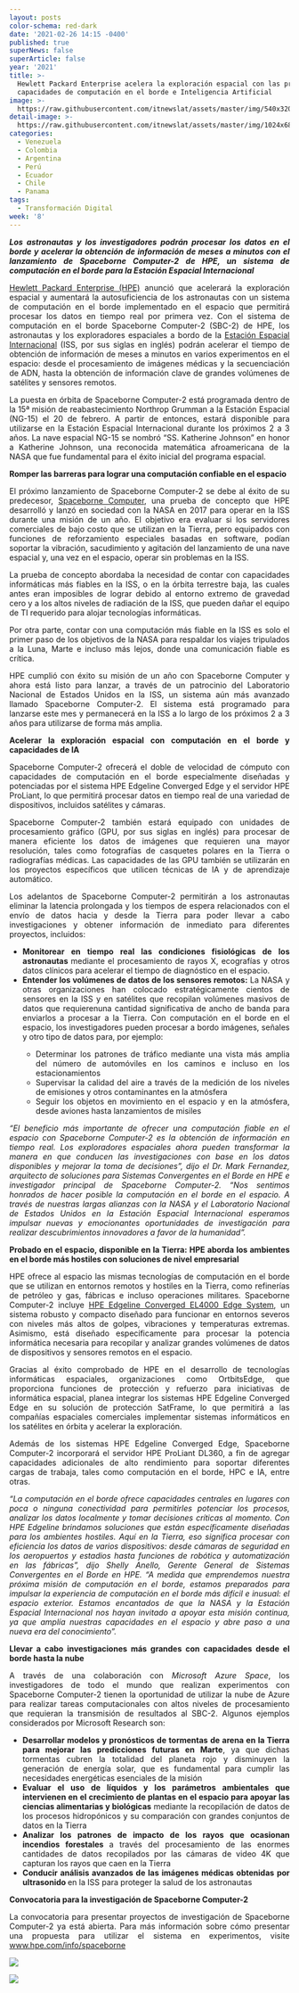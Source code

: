 ```yaml
---
layout: posts
color-schema: red-dark
date: '2021-02-26 14:15 -0400'
published: true
superNews: false
superArticle: false
year: '2021'
title: >-
  Hewlett Packard Enterprise acelera la exploración espacial con las primeras
  capacidades de computación en el borde e Inteligencia Artificial
image: >-
  https://raw.githubusercontent.com/itnewslat/assets/master/img/540x320/SpaceBorne-p.jpg
detail-image: >-
  https://raw.githubusercontent.com/itnewslat/assets/master/img/1024x680/SpaceBorne-g.jpg
categories:
  - Venezuela
  - Colombia
  - Argentina
  - Perú
  - Ecuador
  - Chile
  - Panama
tags:
  - Transformación Digital
week: '8'
---
```

<p style="text-align: justify;"><em><strong>Los astronautas y los investigadores podrán procesar los datos en el borde y acelerar la obtención de información de meses a minutos con el lanzamiento de Spaceborne Computer-2 de HPE, un sistema de computación en el borde para la Estación Espacial Internacional</strong>
</em></p>
<p style="text-align: justify;"><a href="http://www.hpe.com">Hewlett Packard Enterprise (HPE)</a> anunció que acelerará la exploración espacial y aumentará la autosuficiencia de los astronautas con un sistema de computación en el borde implementado en el espacio que permitirá procesar los datos en tiempo real por primera vez. Con el sistema de computación en el borde Spaceborne Computer-2 (SBC-2) de HPE, los astronautas y los exploradores espaciales a bordo de la <a href="https://www.nasa.gov/mission_pages/station/main/index.html">Estación Espacial Internacional</a> (ISS, por sus siglas en inglés) podrán acelerar el tiempo de obtención de información de meses a minutos en varios experimentos en el espacio: desde el procesamiento de imágenes médicas y la secuenciación de ADN, hasta la obtención de información clave de grandes volúmenes de satélites y sensores remotos.</p>
<p style="text-align: justify;">La puesta en órbita de Spaceborne Computer-2 está programada dentro de la 15ª misión de reabastecimiento Northrop Grumman a la Estación Espacial (NG-15) el 20 de febrero. A partir de entonces, estará disponible para utilizarse en la Estación Espacial Internacional durante los próximos 2 a 3 años. La nave espacial NG-15 se nombró “SS. Katherine Johnson” en honor a Katherine Johnson, una reconocida matemática afroamericana de la NASA que fue fundamental para el éxito inicial del programa espacial.</p>
<p style="text-align: justify;"><strong>Romper las barreras para lograr una computación confiable en el espacio</strong></p>
<p style="text-align: justify;">El próximo lanzamiento de Spaceborne Computer-2 se debe al éxito de su predecesor, <a href="https://www.hpe.com/us/en/newsroom/blog-post/2017/08/hewlett-packard-enterprise-sends-supercomputer-into-space-to-accelerate-mission-to-mars.html">Spaceborne Computer</a>, una prueba de concepto que HPE desarrolló y lanzó en sociedad con la NASA en 2017 para operar en la ISS durante una misión de un año. El objetivo era evaluar si los servidores comerciales de bajo costo que se utilizan en la Tierra, pero equipados con funciones de reforzamiento especiales basadas en software, podían soportar la vibración, sacudimiento y agitación del lanzamiento de una nave espacial y, una vez en el espacio, operar sin problemas en la ISS.</p>
<p style="text-align: justify;">La prueba de concepto abordaba la necesidad de contar con capacidades informáticas más fiables en la ISS, o en la órbita terrestre baja, las cuales antes eran imposibles de lograr debido al entorno extremo de gravedad cero y a los altos niveles de radiación de la ISS, que pueden dañar el equipo de TI requerido para alojar tecnologías informáticas.</p>
<p style="text-align: justify;">Por otra parte, contar con una computación más fiable en la ISS es solo el primer paso de los objetivos de la NASA para respaldar los viajes tripulados a la Luna, Marte e incluso más lejos, donde una comunicación fiable es crítica.</p>
<p style="text-align: justify;">HPE cumplió con éxito su misión de un año con Spaceborne Computer y ahora está listo para lanzar, a través de un patrocinio del Laboratorio Nacional de Estados Unidos en la ISS, un sistema aún más avanzado llamado Spaceborne Computer-2. El sistema está programado para lanzarse este mes y permanecerá en la ISS a lo largo de los próximos 2 a 3 años para utilizarse de forma más amplia.</p>
<p style="text-align: justify;"><strong>Acelerar la exploración espacial con computación en el borde y capacidades de IA </strong></p>
<p style="text-align: justify;">Spaceborne Computer-2 ofrecerá el doble de velocidad de cómputo con capacidades de computación en el borde especialmente diseñadas y potenciadas por el sistema HPE Edgeline Converged Edge y el servidor HPE ProLiant, lo que permitirá procesar datos en tiempo real de una variedad de dispositivos, incluidos satélites y cámaras.</p>
<p style="text-align: justify;">Spaceborne Computer-2 también estará equipado con unidades de procesamiento gráfico (GPU, por sus siglas en inglés) para procesar de manera eficiente los datos de imágenes que requieren una mayor resolución, tales como fotografías de casquetes polares en la Tierra o radiografías médicas. Las capacidades de las GPU también se utilizarán en los proyectos específicos que utilicen técnicas de IA y de aprendizaje automático.</p>
<p style="text-align: justify;">Los adelantos de Spaceborne Computer-2 permitirán a los astronautas eliminar la latencia prolongada y los tiempos de espera relacionados con el envío de datos hacia y desde la Tierra para poder llevar a cabo investigaciones y obtener información de inmediato para diferentes proyectos, incluidos:</p>

<ul style="text-align: justify;">
	<li><strong>Monitorear en tiempo real las condiciones fisiológicas de los astronautas </strong>mediante el procesamiento de rayos X, ecografías y otros datos clínicos para acelerar el tiempo de diagnóstico en el espacio.</li>
	<li><strong>Entender los volúmenes de datos de los sensores remotos:</strong> La NASA y otras organizaciones han colocado estratégicamente cientos de sensores en la ISS y en satélites que recopilan volúmenes masivos de datos que requierenuna cantidad significativa de ancho de banda para enviarlos a procesar a la Tierra. Con computación en el borde en el espacio, los investigadores pueden procesar a bordo imágenes, señales y otro tipo de datos para, por ejemplo:</li>
</ul>
<ul style="text-align: justify;">
<ul>
	<li>Determinar los patrones de tráfico mediante una vista más amplia del número de automóviles en los caminos e incluso en los estacionamientos</li>
	<li>Supervisar la calidad del aire a través de la medición de los niveles de emisiones y otros contaminantes en la atmósfera</li>
	<li>Seguir los objetos en movimiento en el espacio y en la atmósfera, desde aviones hasta lanzamientos de misiles</li>
</ul>
</ul>
<p style="text-align: justify;"><em>“El beneficio más importante de ofrecer una computación fiable en el espacio con Spaceborne Computer-2 es la obtención de información en tiempo real. Los exploradores espaciales ahora pueden transformar la manera en que conducen las investigaciones con base en los datos disponibles y mejorar la toma de decisiones”, dijo el Dr. Mark Fernandez, arquitecto de soluciones para Sistemas Convergentes en el Borde en HPE e investigador principal de Spaceborne Computer-2. “Nos sentimos honrados de hacer posible la computación en el borde en el espacio. A través de nuestras largas alianzas con la NASA y el Laboratorio Nacional de Estados Unidos en la Estación Espacial Internacional esperamos impulsar nuevas y emocionantes oportunidades de investigación para realizar descubrimientos innovadores a favor de la humanidad”.   </em></p>
<p style="text-align: justify;"><strong>Probado en el espacio, disponible en la Tierra: HPE aborda los ambientes en el borde más hostiles con soluciones de nivel empresarial  </strong></p>
<p style="text-align: justify;">HPE ofrece al espacio las mismas tecnologías de computación en el borde que se utilizan en entornos remotos y hostiles en la Tierra, como refinerías de petróleo y gas, fábricas e incluso operaciones militares. Spaceborne Computer-2 incluye <a href="https://support.hpe.com/hpesc/public/docDisplay?docId=c05381844&amp;docLocale=en_US">HPE Edgeline Converged EL4000 Edge System</a>, un sistema robusto y compacto diseñado para funcionar en entornos severos con niveles más altos de golpes, vibraciones y temperaturas extremas. Asimismo, está diseñado específicamente para procesar la potencia informática necesaria para recopilar y analizar grandes volúmenes de datos de dispositivos y sensores remotos en el espacio.</p>
<p style="text-align: justify;">Gracias al éxito comprobado de HPE en el desarrollo de tecnologías informáticas espaciales, organizaciones como OrtbitsEdge, que proporciona funciones de protección y refuerzo para iniciativas de informática espacial, planea integrar los sistemas HPE Edgeline Converged Edge en su solución de protección SatFrame, lo que permitirá a las compañías espaciales comerciales implementar sistemas informáticos en los satélites en órbita y acelerar la exploración.</p>
<p style="text-align: justify;">Además de los sistemas HPE Edgeline Converged Edge, Spaceborne Computer-2 incorporará el servidor HPE ProLiant DL360, a fin de agregar capacidades adicionales de alto rendimiento para soportar diferentes cargas de trabaja, tales como computación en el borde, HPC e IA, entre otras.</p>
<p style="text-align: justify;"><em>“La computación en el borde ofrece capacidades centrales en lugares con poca o ninguna conectividad para permitirles potenciar los procesos, analizar los datos localmente y tomar decisiones críticas al momento. Con HPE Edgeline brindamos soluciones que están específicamente diseñadas para los ambientes hostiles. Aquí en la Tierra, eso significa procesar con eficiencia los datos de varios dispositivos: desde cámaras de seguridad en los aeropuertos y estadios hasta funciones de robótica y automatización en las fábricas”, dijo Shelly Anello, Gerente General de Sistemas Convergentes en el Borde en HPE. “A medida que emprendemos nuestra próxima misión de computación en el borde, estamos preparados para impulsar la experiencia de computación en el borde más difícil e inusual: el espacio exterior. Estamos encantados de que la NASA y la Estación Espacial Internacional nos hayan invitado a apoyar esta misión continua, ya que amplía nuestras capacidades en el espacio y abre paso a una nueva era del conocimiento”.</em></p>
<p style="text-align: justify;"><strong>Llevar a cabo investigaciones más grandes con capacidades desde el borde hasta la nube  </strong></p>
<p style="text-align: justify;">A través de una colaboración con <em>Microsoft Azure Space</em>, los investigadores de todo el mundo que realizan experimentos con Spaceborne Computer-2 tienen la oportunidad de utilizar la nube de Azure para realizar tareas computacionales con altos niveles de procesamiento que requieran la transmisión de resultados al SBC-2. Algunos ejemplos considerados por Microsoft Research son:</p>

<ul style="text-align: justify;">
	<li><strong>Desarrollar modelos y pronósticos de tormentas de arena en la Tierra para mejorar las predicciones futuras en Marte</strong>, ya que dichas tormentas cubren la totalidad del planeta rojo y disminuyen la generación de energía solar, que es fundamental para cumplir las necesidades energéticas esenciales de la misión</li>
	<li><strong>Evaluar el uso de líquidos y los parámetros ambientales que intervienen en el crecimiento de plantas en el espacio para apoyar las ciencias alimentarias y biológicas</strong> mediante la recopilación de datos de los procesos hidropónicos y su comparación con grandes conjuntos de datos en la Tierra</li>
	<li><strong>Analizar los patrones de impacto de los rayos que ocasionan incendios forestales </strong>a través del procesamiento de las enormes cantidades de datos recopilados por las cámaras de video 4K que capturan los rayos que caen en la Tierra</li>
	<li><strong>Conducir análisis avanzados de las imágenes médicas obtenidas por ultrasonido </strong>en la ISS para proteger la salud de los astronautas</li>
</ul>
<p style="text-align: justify;"><strong>Convocatoria para la investigación de Spaceborne Computer-2 </strong></p>
<p style="text-align: justify;">La convocatoria para presentar proyectos de investigación de Spaceborne Computer-2 ya está abierta. Para más información sobre cómo presentar una propuesta para utilizar el sistema en experimentos, visite <a href="http://www.hpe.com/info/spaceborne">www.hpe.com/info/spaceborne</a></p>
<p style="text-align: justify;"></p>

![](https://raw.githubusercontent.com/itnewslat/assets/master/img/540x320/SpaceBorne-p.jpg)


<img src="https://tracker.metricool.com/c3po.jpg?hash=56f88a41e39ab42c063cc51676587a04"/>